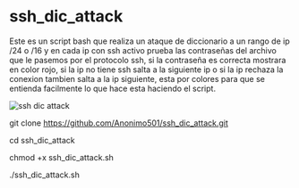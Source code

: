 # ssh_dic_attack

Este es un script bash que realiza un ataque de diccionario a un rango de ip /24 o /16 y en cada ip con ssh activo prueba las contraseñas del archivo que le pasemos por el protocolo ssh, si la contraseña es correcta mostrara en color rojo, si la ip no tiene ssh salta a la siguiente ip o si la ip rechaza la conexion tambien salta a la ip siguiente, esta por colores para que se entienda facilmente lo que hace esta haciendo el script.

![ssh dic attack](https://github.com/Anonimo501/ssh_dic_attack/assets/67207446/af61fb77-34fc-4d32-85a3-6170b5446ffd)

git clone https://github.com/Anonimo501/ssh_dic_attack.git

cd ssh_dic_attack

chmod +x ssh_dic_attack.sh

./ssh_dic_attack.sh
